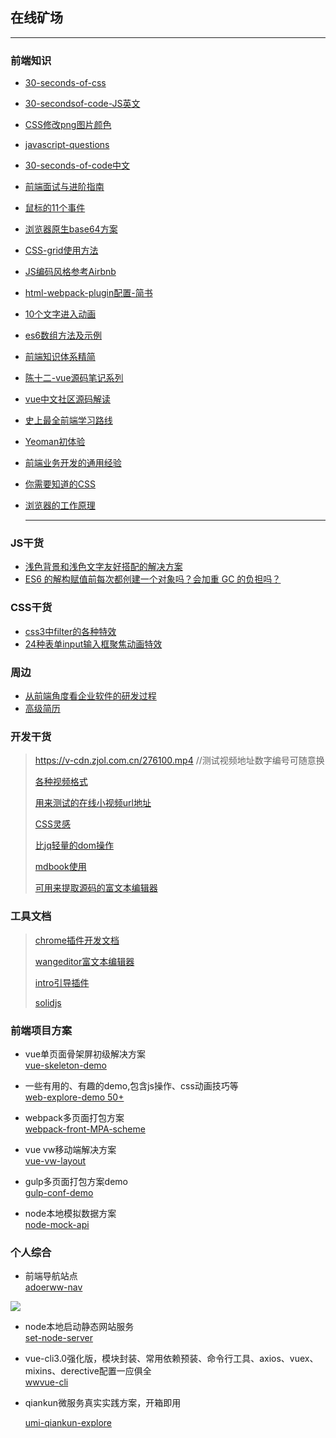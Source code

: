 ## 在线矿场

----

### 前端知识

- [30-seconds-of-css](https://30-seconds.github.io/30-seconds-of-css/)  

- [30-secondsof-code-JS英文](https://30secondsofcode.org/)  

- [CSS修改png图片颜色](https://www.jianshu.com/p/f2cc9c93dd9b)  

- [javascript-questions](https://github.com/lydiahallie/javascript-questions)

- [30-seconds-of-code中文](https://www.html.cn/30-seconds-of-code/#arraytohtmllist)

- [前端面试与进阶指南](<https://www.cxymsg.com/>)  

- [鼠标的11个事件](https://github.com/yaogengzhu/life-share#5)

- [浏览器原生base64方案](<https://www.zhangxinxu.com/wordpress/2018/08/js-base64-atob-btoa-encode-decode/>)  

- [CSS-grid使用方法](https://www.jianshu.com/p/19a6fe54a5e3)  

- [JS编码风格参考Airbnb](https://lin-123.github.io/javascript/)  

- [html-webpack-plugin配置-简书](https://www.jianshu.com/p/08a60756ffda)  

- [10个文字进入动画](http://www.jq22.com/yanshi18203)  

- [es6数组方法及示例](https://www.cnblogs.com/sqh17/p/8529401.html) 

- [前端知识体系精简](<https://www.cnblogs.com/onepixel/p/7021506.html>) 

- [陈十二-vue源码笔记系列](<https://www.yuque.com/chenshier/chuyi/fagxrq>)

- [vue中文社区源码解读](<https://vue-js.com/learn-vue/start/>)

- [史上最全前端学习路线](https://www.cnblogs.com/onesea/p/13055617.html)

- [Yeoman初体验](https://www.jianshu.com/p/038c6b91f667)

- [前端业务开发的通用经验](https://juejin.im/post/6856375724979257352)

- [你需要知道的CSS](https://lhammer.cn/You-need-to-know-css/#/)

- [浏览器的工作原理](https://www.html5rocks.com/zh/tutorials/internals/howbrowserswork/)

  ****

### JS干货

- [浅色背景和浅色文字友好搭配的解决方案]( https://css-tricks.com/nailing-the-perfect-contrast-between-light-text-and-a-background-image/ )
- [ES6 的解构赋值前每次都创建一个对象吗？会加重 GC 的负担吗？]( https://mp.weixin.qq.com/s/cZsyuo9nq4AdXQtmckuFMQ )

### CSS干货

- [css3中filter的各种特效](https://www.cnblogs.com/wangxiaosan/p/5933670.html)
- [24种表单input输入框聚焦动画特效](http://www.htmleaf.com/Demo/201604253389.html)

### 周边

- [从前端角度看企业软件的研发过程](https://github.com/xufei/blog/issues/51 )
- [高级简历](https://resume.io/resume-templates)

### 开发干货

> https://v-cdn.zjol.com.cn/276100.mp4  //测试视频地址数字编号可随意换
>
> [各种视频格式](https://www.sample-videos.com/index.php#sample-mp4-video)
>
> [用来测试的在线小视频url地址](https://blog.csdn.net/qq_17497931/article/details/80824328)
>
> [CSS灵感](https://github.com/chokcoco/CSS-Inspiration)
>
> [比jq轻量的dom操作](https://www.npmjs.com/package/dom7)
>
> [mdbook使用](https://zhuanlan.zhihu.com/p/126202965 )
>
> [可用来提取源码的富文本编辑器](http://kindeditor.net/demo.php)

### 工具文档

> [chrome插件开发文档](http://chrome.cenchy.com/getstarted.html)
>
> [wangeditor富文本编辑器](https://www.wangeditor.com/)
>
> [intro引导插件](https://introjs.com/)
>
> [solidjs](https://www.solidjs.com/docs/latest)

### 前端项目方案

- vue单页面骨架屏初级解决方案  
[vue-skeleton-demo](https://github.com/vannvan/vue-skeleton-demo)

- 一些有用的、有趣的demo,包含js操作、css动画技巧等  
  [web-explore-demo 50+](https://github.com/vannvan/web-explore-demo)

- webpack多页面打包方案   
[webpack-front-MPA-scheme](https://github.com/vannvan/webpack-front-MPA-scheme)

- vue vw移动端解决方案  
[vue-vw-layout](https://github.com/vannvan/vue-vw-layout)

- gulp多页面打包方案demo  
[gulp-conf-demo](https://github.com/vannvan/gulp-conf-scheme)

- node本地模拟数据方案  
[node-mock-api](https://github.com/vannvan/node-mock-api)


### 个人综合
- 前端导航站点  
[adoerww-nav](https://adoerww.netlify.app/)   

![](https://s3.ax1x.com/2020/11/12/BxCrdS.png)

- node本地启动静态网站服务  
[set-node-server](https://github.com/vannvan/set-node-server)

- vue-cli3.0强化版，模块封装、常用依赖预装、命令行工具、axios、vuex、mixins、derective配置一应俱全  
  [wwvue-cli](https://github.com/vannvan/wwvue-cli)

- qiankun微服务真实实践方案，开箱即用

  [umi-qiankun-explore](https://github.com/vannvan/umi-qiankun-explore)
  
  
  
  
  
  
  
  
  
  

